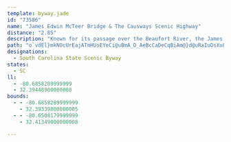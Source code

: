 ```yaml
---
template: byway.jade
id: "73586"
name: "James Edwin McTeer Bridge & The Causways Scenic Highway"
distance: "2.85"
description: "Known for its passage over the Beaufort River, the James Edwin McTeer Bridge & The Causeways Scenic Highway takes visitors on a short drive across Gibbs Island."
path: "o`vdEl}mkNOcUrEajATmHUsEYeCi@uBmA_D_AeBcCaDeCqBiAm@}d@uRaIuDsXuL{EmDoCsCsAkBsFyIoKcO"
designations: 
  - South Carolina State Scenic Byway
states: 
  - SC
ll: 
  - -80.6858289999999
  - 32.39448900000008
bounds: 
  - - -80.6858289999999
    - 32.39339800000005
  - - -80.6508179999999
    - 32.41349000000008

---
```


